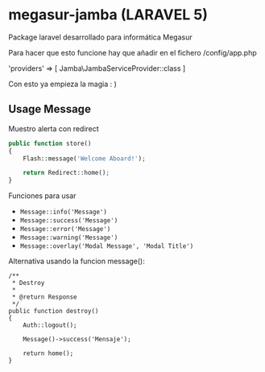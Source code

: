 # megasur-jamba (LARAVEL 5)
Package laravel desarrollado para informática Megasur


Para hacer que esto funcione hay que añadir en el fichero /config/app.php

'providers' => [
    Jamba\JambaServiceProvider::class
]

Con esto ya empieza la magia : )


## Usage Message

Muestro alerta con redirect

```php
public function store()
{
    Flash::message('Welcome Aboard!');

    return Redirect::home();
}
```

Funciones para usar

- `Message::info('Message')`
- `Message::success('Message')`
- `Message::error('Message')`
- `Message::warning('Message')`
- `Message::overlay('Modal Message', 'Modal Title')`



Alternativa usando la funcion message():

```
/**
 * Destroy
 *
 * @return Response
 */
public function destroy()
{
    Auth::logout();

    Message()->success('Mensaje');

    return home();
}
